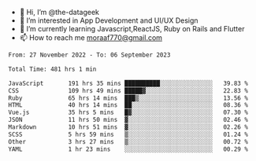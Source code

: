 - 👋 Hi, I’m @the-datageek
- 👀 I’m interested in App Development and UI/UX Design
- 🌱 I’m currently learning Javascript,ReactJS, Ruby on Rails and Flutter
- 📫 How to reach me moraaf770@gmail.com

<!---
the-datageek/the-datageek is a ✨ special ✨ repository because its `README.md` (this file) appears on your GitHub profile.
You can click the Preview link to take a look at your changes.
--->
<!--START_SECTION:waka-->

```txt
From: 27 November 2022 - To: 06 September 2023

Total Time: 481 hrs 1 min

JavaScript       191 hrs 35 mins ██████████░░░░░░░░░░░░░░░   39.83 %
CSS              109 hrs 49 mins █████▓░░░░░░░░░░░░░░░░░░░   22.83 %
Ruby             65 hrs 14 mins  ███▒░░░░░░░░░░░░░░░░░░░░░   13.56 %
HTML             40 hrs 14 mins  ██░░░░░░░░░░░░░░░░░░░░░░░   08.36 %
Vue.js           35 hrs 5 mins   █▓░░░░░░░░░░░░░░░░░░░░░░░   07.30 %
JSON             11 hrs 50 mins  ▓░░░░░░░░░░░░░░░░░░░░░░░░   02.46 %
Markdown         10 hrs 51 mins  ▓░░░░░░░░░░░░░░░░░░░░░░░░   02.26 %
SCSS             5 hrs 59 mins   ▒░░░░░░░░░░░░░░░░░░░░░░░░   01.24 %
Other            3 hrs 27 mins   ▒░░░░░░░░░░░░░░░░░░░░░░░░   00.72 %
YAML             1 hr 23 mins    ░░░░░░░░░░░░░░░░░░░░░░░░░   00.29 %
```

<!--END_SECTION:waka-->
